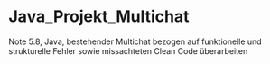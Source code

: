 # Java_Projekt_Multichat
Note 5.8, Java, bestehender Multichat bezogen auf funktionelle und strukturelle Fehler sowie missachteten Clean Code überarbeiten
